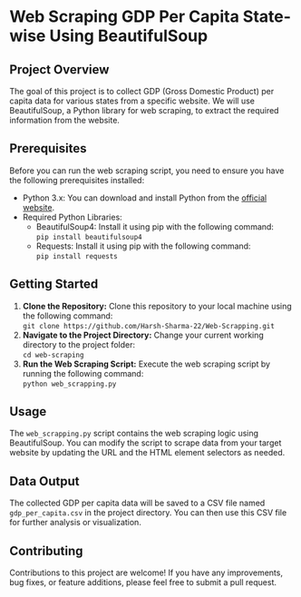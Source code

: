 <!DOCTYPE html>
<html>
<body>
    <h1>Web Scraping GDP Per Capita State-wise Using BeautifulSoup</h1>
    
   <h2>Project Overview</h2>
    <p>The goal of this project is to collect GDP (Gross Domestic Product) per capita data for various states from a specific website. We will use BeautifulSoup, a Python library for web scraping, to extract the required information from the website.</p>

  <h2>Prerequisites</h2>
    <p>Before you can run the web scraping script, you need to ensure you have the following prerequisites installed:</p>
    <ul>
        <li>Python 3.x: You can download and install Python from the <a href="https://www.python.org/downloads/">official website</a>.</li>
        <li>Required Python Libraries:
            <ul>
                <li>BeautifulSoup4: Install it using pip with the following command:<br><code>pip install beautifulsoup4</code></li>
                <li>Requests: Install it using pip with the following command:<br><code>pip install requests</code></li>
            </ul>
        </li>
    </ul>

  <h2>Getting Started</h2>
    <ol>
        <li><strong>Clone the Repository:</strong> Clone this repository to your local machine using the following command:<br><code>git clone https://github.com/Harsh-Sharma-22/Web-Scrapping.git</code></li>
        <li><strong>Navigate to the Project Directory:</strong> Change your current working directory to the project folder:<br><code>cd web-scraping</code></li>
        <li><strong>Run the Web Scraping Script:</strong> Execute the web scraping script by running the following command:<br><code>python web_scrapping.py</code></li>
    </ol>

  <h2>Usage</h2>
    <p>The <code>web_scrapping.py</code> script contains the web scraping logic using BeautifulSoup. You can modify the script to scrape data from your target website by updating the URL and the HTML element selectors as needed.</p>



  <h2>Data Output</h2>
    <p>The collected GDP per capita data will be saved to a CSV file named <code>gdp_per_capita.csv</code> in the project directory. You can then use this CSV file for further analysis or visualization.</p>

  <h2>Contributing</h2>
    <p>Contributions to this project are welcome! If you have any improvements, bug fixes, or feature additions, please feel free to submit a pull request.</p>


</body>
</html>
